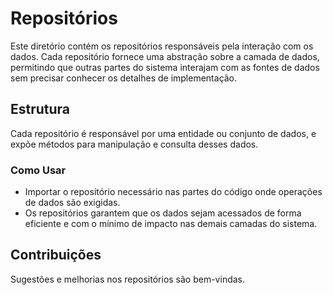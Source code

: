 # Repositórios

Este diretório contém os repositórios responsáveis pela interação com os dados. Cada repositório fornece uma abstração sobre a camada de dados, permitindo que outras partes do sistema interajam com as fontes de dados sem precisar conhecer os detalhes de implementação.

## Estrutura

Cada repositório é responsável por uma entidade ou conjunto de dados, e expõe métodos para manipulação e consulta desses dados.

### Como Usar

- Importar o repositório necessário nas partes do código onde operações de dados são exigidas.
- Os repositórios garantem que os dados sejam acessados de forma eficiente e com o mínimo de impacto nas demais camadas do sistema.

## Contribuições

Sugestões e melhorias nos repositórios são bem-vindas.
